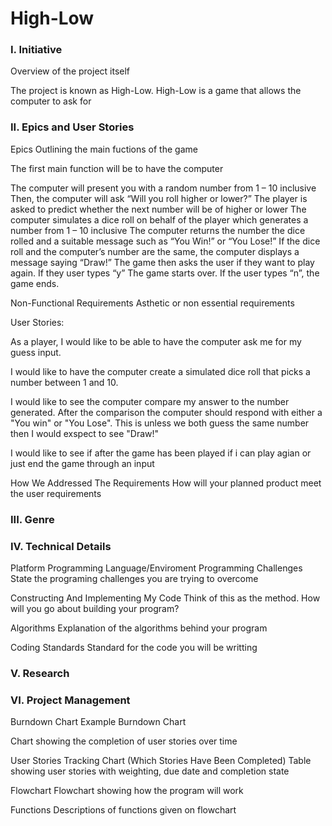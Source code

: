 # High-Low

### I. Initiative

Overview of the project itself

The project is known as High-Low. High-Low is a game that allows the computer to ask for 

### II. Epics and User Stories
Epics
Outlining the main fuctions of the game

The first main function will be to have the computer 

The computer will present you with a random number from 1 – 10 inclusive
Then, the computer will ask “Will you roll higher or lower?” 
The player is asked to predict whether the next number will be of higher or lower
The computer simulates a dice roll on behalf of the player which generates a number from 1 – 10 inclusive
The computer returns the number the dice rolled and a suitable message such as “You Win!” or “You Lose!”
If the dice roll and the computer’s number are the same, the computer displays a message saying “Draw!”
The game then asks the user if they want to play again. If they user types “y” The game starts over. If the user types “n”, the game ends.


Non-Functional Requirements
Asthetic or non essential requirements

User Stories:

As a player, I would like to be able to have the computer ask me for my guess input.

I would like to have the computer create a simulated dice roll that picks a number between 1 and 10.

I would like to see the computer compare my answer to the number generated. After the comparison the computer should respond with either a "You win" or "You Lose". This is unless we both guess the same number then I would exspect to see "Draw!"

I would like to see if after the game has been played if i can play agian or just end the game through an input




How We Addressed The Requirements
How will your planned product meet the user requirements

### III. Genre
### IV. Technical Details
Platform
Programming Language/Enviroment
Programming Challenges
State the programing challenges you are trying to overcome

Constructing And Implementing My Code
Think of this as the method. How will you go about building your program?

Algorithms
Explanation of the algorithms behind your program

Coding Standards
Standard for the code you will be writting

### V. Research
### VI. Project Management
Burndown Chart
Example Burndown Chart

Chart showing the completion of user stories over time

User Stories Tracking Chart (Which Stories Have Been Completed)
Table showing user stories with weighting, due date and completion state

Flowchart
Flowchart showing how the program will work

Functions
Descriptions of functions given on flowchart
